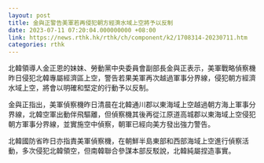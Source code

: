 ```yaml
---
layout: post
title: 金與正警告美軍若再侵犯朝方經濟水域上空將予以反制
date: 2023-07-11 07:20:04.000000000 +08:00
link: https://news.rthk.hk/rthk/ch/component/k2/1708314-20230711.htm
categories: rthk
---
```


北韓領導人金正恩的妹妹、勞動黨中央委員會副部長金與正表示，美軍戰略偵察機昨日侵犯北韓專屬經濟區上空，警告若果美軍再次越過軍事分界線，侵犯朝方經濟水域上空，將會以明確和堅定的行動予以反制。

金與正指出，美軍偵察機昨日清晨在北韓通川郡以東海域上空越過朝方海上軍事分界線，北韓空軍出動伴飛驅離，但偵察機其後再從江原道高城郡以東海域上空侵犯朝方軍事分界線，並實施空中偵察，朝軍已經向美方發出強力警告。

北韓國防省昨日亦指責美軍偵察機，在朝鮮半島東部和西部海域上空進行偵察活動，多次侵犯北韓領空，但南韓聯合參謀本部反駁說，北韓純屬捏造事實。
